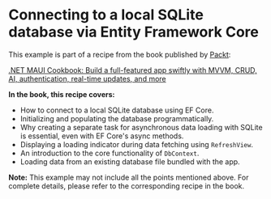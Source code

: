 # Connecting to a local SQLite database via Entity Framework Core 
This example is part of a recipe from the book published by [Packt](https://www.packtpub.com/en-us?utm_source=github):

[.NET MAUI Cookbook: Build a full-featured app swiftly with MVVM, CRUD, AI, authentication, real-time updates, and more](https://www.amazon.com/NET-MAUI-Cookbook-authentication-interactivity/dp/1835461123)

**In the book, this recipe covers:**
* How to connect to a local SQLite database using EF Core.
* Initializing and populating the database programmatically.
* Why creating a separate task for asynchronous data loading with SQLite is essential, even with EF Core's async methods.
* Displaying a loading indicator during data fetching using `RefreshView`.
* An introduction to the core functionality of `DbContext`.
* Loading data from an existing database file bundled with the app.

**Note:** This example may not include all the points mentioned above. For complete details, please refer to the corresponding recipe in the book.
